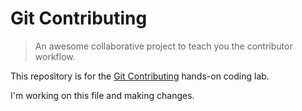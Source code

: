# Git Contributing

> An awesome collaborative project to teach you the contributor workflow.

This repository is for the [Git Contributing](https://knowthecode.io/labs/git-contributing) hands-on coding lab.

I'm working on this file and making changes.